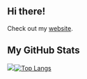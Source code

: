 ## Hi there!
Check out my  <a href="https://ricarim.com" target="_blank">website</a>.

## My GitHub Stats
<img src="https://github-readme-stats.vercel.app/api?username=ricarim&show_icons=true&theme=transparent&hide_rank=true&hide_title=true&hide_border=true&count_private=true"/>[![Top Langs](https://github-readme-stats.vercel.app/api/top-langs/?username=ricarim&theme=transparent&layout=compact&langs_count=8&hide_title=true&hide_border=true&hide=jupyter%20notebook,html)](https://github.com/anuraghazra/github-readme-stats)

<!--## Visitors-->
<!--![Visitor Count](https://profile-counter.glitch.me/ric-amorim/count.svg) -->

